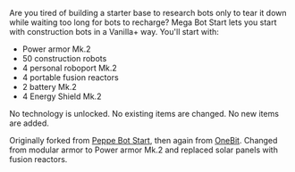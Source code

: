 Are you tired of building a starter base to research bots only to tear it down while waiting too long for bots to recharge? Mega Bot Start lets you start with construction bots in a Vanilla+ way. You'll start with:

* Power armor Mk.2
* 50 construction robots
* 4 personal roboport Mk.2
* 4 portable fusion reactors
* 2 battery Mk.2
* 4 Energy Shield Mk.2

No technology is unlocked. No existing items are changed. No new items are added.

Originally forked from [Peppe Bot Start](https://mods.factorio.com/mods/Peppe/PeppeBotStart), then again from [OneBit](https://mods.factorio.com/mods/onebit/AdequateBotStart). Changed from modular armor to Power armor Mk.2 and replaced solar panels with fusion reactors.